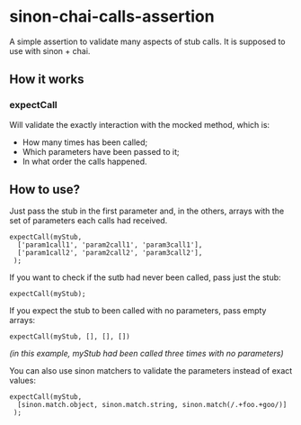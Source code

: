# sinon-chai-calls-assertion

A simple assertion to validate many aspects of stub calls. It is supposed to use with sinon + chai.

## How it works

### expectCall

Will validate the exactly interaction with the mocked method, which is:
* How many times has been called;
* Which parameters have been passed to it;
* In what order the calls happened.

## How to use?

Just pass the stub in the first parameter and, in the others, arrays with the set of parameters each calls had received.

```
expectCall(myStub,
  ['param1call1', 'param2call1', 'param3call1'],
  ['param1call2', 'param2call2', 'param3call2'],
 );
```

If you want to check if the sutb had never been called, pass just the stub:

```
expectCall(myStub);
```

If you expect the stub to been called with no parameters, pass empty arrays:

```
expectCall(myStub, [], [], [])
```
*(in this example, myStub had been called three times with no parameters)*

You can also use sinon matchers to validate the parameters instead of exact values:

```
expectCall(myStub,
  [sinon.match.object, sinon.match.string, sinon.match(/.+foo.+goo/)]
 );
```
